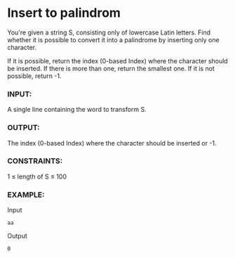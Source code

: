 # Insert to palindrom

You're given a string S, consisting only of lowercase Latin letters. Find whether it is possible to convert it into a palindrome by inserting only one character.

If it is possible, return the index (0-based Index) where the character should be inserted. If there is more than one, return the smallest one. If it is not possible, return -1.

### INPUT:

A single line containing the word to transform S.

### OUTPUT:

The index (0-based Index) where the character should be inserted or -1.

### CONSTRAINTS:

1 ≤ length of S ≤ 100

### EXAMPLE:

Input

```
aa
```

Output

```
0
```
